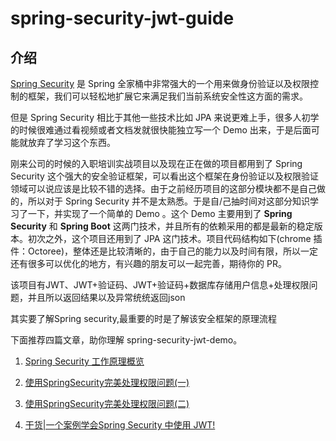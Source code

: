 # spring-security-jwt-guide

## 介绍

[Spring Security](https://spring.io/projects/spring-security ) 是 Spring 全家桶中非常强大的一个用来做身份验证以及权限控制的框架，我们可以轻松地扩展它来满足我们当前系统安全性这方面的需求。

但是 Spring Security 相比于其他一些技术比如 JPA 来说更难上手，很多人初学的时候很难通过看视频或者文档发就很快能独立写一个 Demo 出来，于是后面可能就放弃了学习这个东西。

刚来公司的时候的入职培训实战项目以及现在正在做的项目都用到了 Spring Security 这个强大的安全验证框架，可以看出这个框架在身份验证以及权限验证领域可以说应该是比较不错的选择。由于之前经历项目的这部分模块都不是自己做的，所以对于 Spring Security 并不是太熟悉。于是自/己抽时间对这部分知识学习了一下，并实现了一个简单的 Demo 。这个 Demo 主要用到了 **Spring Security** 和 **Spring Boot** 这两门技术，并且所有的依赖采用的都是最新的稳定版本。初次之外，这个项目还用到了 JPA 这门技术。项目代码结构如下(chrome 插件：Octoree)，整体还是比较清晰的，由于自己的能力以及时间有限，所以一定还有很多可以优化的地方，有兴趣的朋友可以一起完善，期待你的 PR。

该项目有JWT、JWT+验证码、JWT+验证码+数据库存储用户信息+处理权限问题，并且所以返回结果以及异常统统返回json

其实要了解Spring security,最重要的时是了解该安全框架的原理流程

下面推荐四篇文章，助你理解 spring-security-jwt-demo。

1. [Spring Security 工作原理概览](https://mp.weixin.qq.com/s/Tup0cP2ZCdzodD8790Hr1w)

2. [使用SpringSecurity完美处理权限问题(一)](https://mp.weixin.qq.com/s/lpznrVx6Bh9X7ZnunrWQSA?)

3. [使用SpringSecurity完美处理权限问题(二)](https://blog.csdn.net/u012702547/article/details/79019510)

4. [干货|一个案例学会Spring Security 中使用 JWT!](https://mp.weixin.qq.com/s/riyFQSrkQBQBCyomE__fLA)

